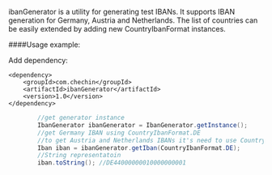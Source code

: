 ibanGenerator is a utility for generating test IBANs. It supports IBAN generation for Germany, Austria and Netherlands. The list of countries can be easily extended by adding new CountryIbanFormat instances.

####Usage example:

Add dependency:
```
<dependency>
    <groupId>com.chechin</groupId>
    <artifactId>ibanGenerator</artifactId>
    <version>1.0</version>
</dependency>
```

```java
        //get generator instance
        IbanGenerator ibanGenerator = IbanGenerator.getInstance();
        //get Germany IBAN using CountryIbanFormat.DE
        //to get Austria and Netherlands IBANs it's need to use CountryIbanFormat.AT and CountryIbanFormat.NL respectively
        Iban iban = ibanGenerator.getIban(CountryIbanFormat.DE);
        //String representatoin
        iban.toString(); //DE44000000010000000001
```
